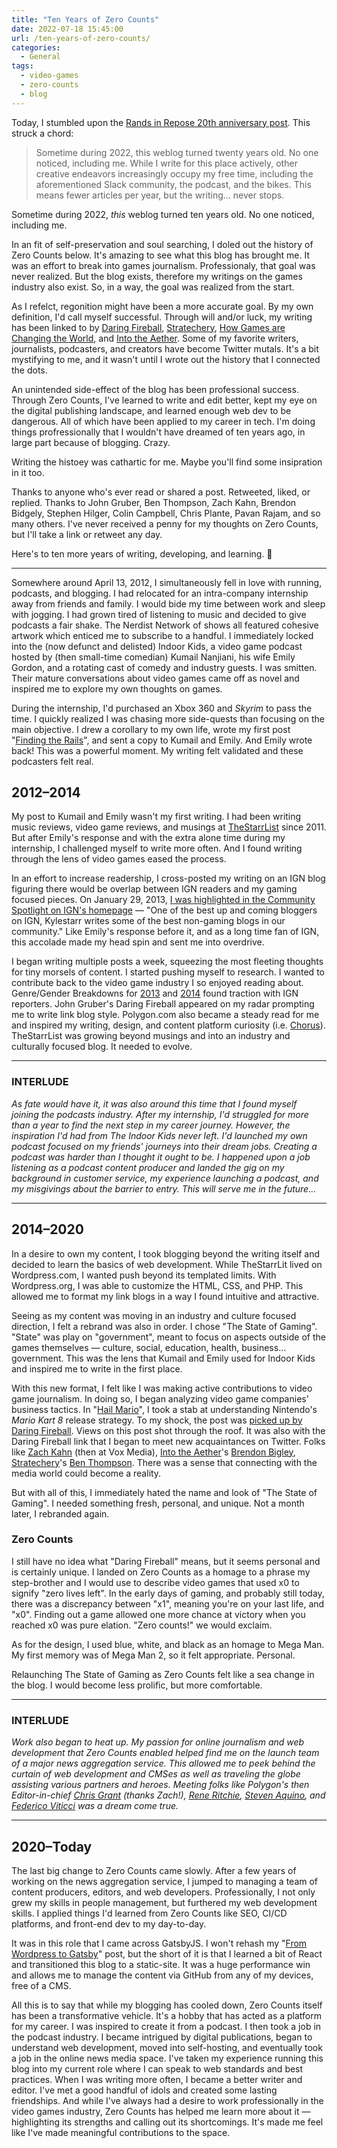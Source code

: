 ```yaml
---
title: "Ten Years of Zero Counts"
date: 2022-07-18 15:45:00
url: /ten-years-of-zero-counts/
categories:
  - General
tags:
  - video-games
  - zero-counts
  - blog
---
```


Today, I stumbled upon the [Rands in Repose 20th anniversary post](https://randsinrepose.com/archives/just-awful-writing/). This struck a chord:

> Sometime during 2022, this weblog turned twenty years old. No one noticed, including me. While I write for this place actively, other creative endeavors increasingly occupy my free time, including the aforementioned Slack community, the podcast, and the bikes. This means fewer articles per year, but the writing… never stops.

Sometime during 2022, *this* weblog turned ten years old. No one noticed, including me.

In an fit of self-preservation and soul searching, I doled out the history of Zero Counts below. It's amazing to see what this blog has brought me. It was an effort to break into games journalism. Professionaly, that goal was never realized. But the blog exists, therefore my writings on the games industry also exist. So, in a way, the goal was realized from the start.

As I refelct, regonition might have been a more accurate goal. By my own definition, I'd call myself successful. Through will and/or luck, my writing has been linked to by [Daring Fireball](https://daringfireball.net/linked/2014/06/01/hail-mario), [Stratechery](https://mailchi.mp/stratechery/homepod-goes-on-sale-the-smartphone-and-the-end-of-history-the-success-of-the-nintendo-switch?e=6145ffaea9), [How Games are Changing the World](http://campbellnotes.com/how-games-change-world-january-7-goty-2020-vs-2010/), and [Into the Aether](https://medium.com/from-the-aether/brendon-bigleys-top-10-games-of-2021-def501a50b19). Some of my favorite writers, journalists, podcasters, and creators have become Twitter mutals. It's a bit mystifying to me, and it wasn't until I wrote out the history that I connected the dots.

An unintended side-effect of the blog has been professional success. Through Zero Counts, I've learned to write and edit better, kept my eye on the digital publishing landscape, and learned enough web dev to be dangerous. All of which have been applied to my career in tech. I'm doing things profressionally that I wouldn't have dreamed of ten years ago, in large part because of blogging. Crazy.

Writing the histoey was cathartic for me. Maybe you'll find some insipration in it too.

Thanks to anyone who's ever read or shared a post. Retweeted, liked, or replied. Thanks to John Gruber, Ben Thompson, Zach Kahn, Brendon Bidgely, Stephen Hilger, Colin Campbell, Chris Plante, Pavan Rajam, and so many others. I've never received a penny for my thoughts on Zero Counts, but I'll take a link or retweet any day.

Here's to ten more years of writing, developing, and learning. 🥃

---

Somewhere around April 13, 2012, I simultaneously fell in love with running, podcasts, and blogging. I had relocated for an intra-company internship away from friends and family. I would bide my time between work and sleep with jogging. I had grown tired of listening to music and decided to give podcasts a fair shake. The Nerdist Network of shows all featured cohesive artwork which enticed me to subscribe to a handful. I immediately locked into the (now defunct and delisted) Indoor Kids, a video game podcast hosted by (then small-time comedian) Kumail Nanjiani, his wife Emily Gordon, and a rotating cast of comedy and industry guests. I was smitten. Their mature conversations about video games came off as novel and inspired me to explore my own thoughts on games.

During the internship, I'd purchased an Xbox 360 and *Skyrim* to pass the time. I quickly realized I was chasing more side-quests than focusing on the main objective. I drew a corollary to my own life, wrote my first post "[Finding the Rails](/2012/04/13/finding-the-rails/)", and sent a copy to Kumail and Emily. And Emily wrote back! This was a powerful moment. My writing felt validated and these podcasters felt real.

## 2012–2014

My post to Kumail and Emily wasn't my first writing. I had been writing music reviews, video game reviews, and musings at [TheStarrList](https://thestarrlist.wordpress.com) since 2011. But after Emily's response and with the extra alone time during my internship, I challenged myself to write more often. And I found writing through the lens of video games eased the process.

In an effort to increase readership, I cross-posted my writing on an IGN blog figuring there would be overlap between IGN readers and my gaming focused pieces. On January 29, 2013, [I was highlighted in the Community Spotlight on IGN's homepage](https://web.archive.org/web/20130129201653/http://www.ign.com/) — "One of the best up and coming bloggers on IGN, Kylestarr writes some of the best non-gaming blogs in our community." Like Emily's response before it, and as a long time fan of IGN, this accolade made my head spin and sent me into overdrive.

I began writing multiple posts a week, squeezing the most fleeting thoughts for tiny morsels of content. I started pushing myself to research. I wanted to contribute back to the video game industry I so enjoyed reading about. Genre/Gender Breakdowns for [2013](/2013/06/15/e3-2013-genre-gender-breakdown/) and [2014](/2015/02/08/e3-2014-genre-gender-breakdown/) found traction with IGN reporters. John Gruber's Daring Fireball appeared on my radar prompting me to write link blog style. Polygon.com also became a steady read for me and inspired my writing, design, and content platform curiosity (i.e. [Chorus](https://getchorus.voxmedia.com)). TheStarrList was growing beyond musings and into an industry and culturally focused blog. It needed to evolve.

---

### INTERLUDE

*As fate would have it, it was also around this time that I found myself joining the podcasts industry. After my internship, I'd struggled for more than a year to find the next step in my career journey. However, the inspiration I'd had from The Indoor Kids never left. I'd launched my own podcast focused on my friends' journeys into their dream jobs. Creating a podcast was harder than I thought it ought to be. I happened upon a job listening as a podcast content producer and landed the gig on my background in customer service, my experience launching a podcast, and my misgivings about the barrier to entry. This will serve me in the future...*

---

## 2014–2020

In a desire to own my content, I took blogging beyond the writing itself and decided to learn the basics of web development. While TheStarrLit lived on Wordpress.com, I wanted push beyond its templated limits. With Wordpress.org, I was able to customize the HTML, CSS, and PHP. This allowed me to format my link blogs in a way I found intuitive and attractive.

Seeing as my content was moving in an industry and culture focused direction, I felt a rebrand was also in order. I chose "The State of Gaming". "State" was play on "government", meant to focus on aspects outside of the games themselves — culture, social, education, health, business… government. This was the lens that Kumail and Emily used for Indoor Kids and inspired me to write in the first place.

With this new format, I felt like I was making active contributions to video game journalism. In doing so, I began analyzing video game companies' business tactics. In "[Hail Mario](/2014/06/01/hail-mario/)", I took a stab at understanding Nintendo's *Mario Kart 8* release strategy. To my shock, the post was [picked up by Daring Fireball](https://daringfireball.net/linked/2014/06/01/hail-mario). Views on this post shot through the roof. It was also with the Daring Fireball link that I began to meet new acquaintances on Twitter. Folks like [Zach Kahn](https://twitter.com/zkahn?s=21&t=SLS5w90JQ66BrP_jTeqqvg) (then at Vox Media), [Into the Aether](https://intothecast.online)'s [Brendon Bigley](https://twitter.com/brendonbigley?s=21&t=SLS5w90JQ66BrP_jTeqqvg), [Stratechery](https://stratechery.com)'s [Ben Thompson](https://twitter.com/benthompson?s=21&t=SLS5w90JQ66BrP_jTeqqvg). There was a sense that connecting with the media world could become a reality.

But with all of this, I immediately hated the name and look of "The State of Gaming". I needed something fresh, personal, and unique. Not a month later, I rebranded again.

### Zero Counts

I still have no idea what "Daring Fireball" means, but it seems personal and is certainly unique. I landed on Zero Counts as a homage to a phrase my step-brother and I would use to describe video games that used x0 to signify "zero lives left". In the early days of gaming, and probably still today, there was a discrepancy between "x1", meaning you're on your last life, and "x0". Finding out a game allowed one more chance at victory when you reached x0 was pure elation. "Zero counts!" we would exclaim.

As for the design, I used blue, white, and black as an homage to Mega Man. My first memory was of Mega Man 2, so it felt appropriate. Personal.

Relaunching The State of Gaming as Zero Counts felt like a sea change in the blog. I would become less prolific, but more comfortable.

---

### INTERLUDE

*Work also began to heat up. My passion for online journalism and web development that Zero Counts enabled helped find me on the launch team of a major news aggregation service. This allowed me to peek behind the curtain of web development and CMSes as well as traveling the globe assisting various partners and heroes. Meeting folks like Polygon's then Editor-in-chief [Chris Grant](https://twitter.com/chrisgrant?s=21&t=SLS5w90JQ66BrP_jTeqqvg) (thanks Zach!), [Rene Ritchie](https://www.youtube.com/c/ReneRitchie/videos), [Steven Aquino](https://twitter.com/steven_aquino?s=21&t=SLS5w90JQ66BrP_jTeqqvg), and [Federico Viticci](https://twitter.com/viticci?s=21&t=SLS5w90JQ66BrP_jTeqqvg) was a dream come true.*

---

## 2020–Today

The last big change to Zero Counts came slowly. After a few years of working on the news aggregation service, I jumped to managing a team of content producers, editors, and web developers. Professionally, I not only grew my skills in people management, but furthered my web development skills. I applied things I'd learned from Zero Counts like SEO, CI/CD platforms, and front-end dev to my day-to-day.

It was in this role that I came across GatsbyJS. I won't rehash my "[From Wordpress to Gatsby](https://zerocounts.net/2020/09/14/from-wordpress-to-gatsby/)" post, but the short of it is that I learned a bit of React and transitioned this blog to a static-site. It was a huge performance win and allows me to manage the content via GitHub from any of my devices, free of a CMS.

All this is to say that while my blogging has cooled down, Zero Counts itself has been a transformative vehicle. It's a hobby that has acted as a platform for my career. I was inspired to create it from a podcast. I then took a job in the podcast industry. I became intrigued by digital publications, began to understand web development, moved into self-hosting, and eventually took a job in the online news media space. I've taken my experience running this blog into my current role where I can speak to web standards and best practices. When I was writing more often, I became a better writer and editor. I've met a good handful of idols and created some lasting friendships. And while I've always had a desire to work professionally in the video games industry, Zero Counts has helped me learn more about it — highlighting its strengths and calling out its shortcomings. It's made me feel like I've made meaningful contributions to the space.
